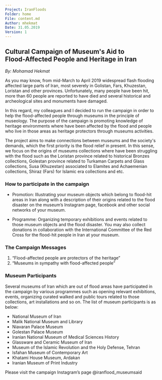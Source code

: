 ```yaml
---
Project: IranFloods  
Folder: home  
File: content.md  
Author: mhekmat  
Date: 31.05.2019  
Version: 1  
---
```


## Cultural Campaign of Museum's Aid to<br />Flood-Affected People and Heritage in Iran ##

*By: Mohamad Hekmat*

As you may know, from mid-March to April 2019 widespread flash flooding affected large parts of Iran, most severely in Golistan, Fars, Khuzestan, Loristan and other provinces. Unfortunately, many people have been hit, more than 60 people are reported to have died and several historical and archeological sites and monuments have damaged.

In this regard, my colleagues and I decided to run the campaign in order to help the flood-affected people through museums in the principle of museology. The purpose of the campaign is promoting knowledge of heritage environments where have been affected by the flood and people who live in those areas as heritage protectors through museums activities.   

The project aims to make connections between museums and the society's demands, which the first priority is the flood relief in present. In this sense, we focus on the origins of museums collections where have been struggling with the flood such as the Loristan province related to historical Bronzes collections, Golestan province related to Turkaman Carpets and Glass collections, Susa (Khuzestan) associated to Elamites and Achaemenian collections, Shiraz (Fars) for Islamic era collections and etc.

### How to participate in the campaign ###

- Promotion: Illustrating your museum objects which belong to flood-hit areas in Iran along with a description of their origins related to the flood disaster on the museum’s Instagram page, facebook and other social networks of your museum.

- Programme: Organizing temporary exhibitions and events related to those museum objects and the flood disaster.
You may also collect donations in collaboration with the International Committee of the Red Cross for the flood-hit people in Iran at your museum.

### The Campaign Messages ###
1.  “Flood-affected people are protectors of the heritage”
2.  “Museums in sympathy with flood-affected people”

### Museum Participants ###
Several museums of Iran which are out of flood areas have participated in the campaign by various programmes such as opening relevant exhibitions, events, organizing curated walked and public tours related to those collections, art installations and so on. The list of museum participants is as below:

- National Museum of Iran
- Malik National Museum and Library
- Niavaran Palace Museum
- Golestan Palace Museum
- Iranian National Museum of Medical Sciences History
- Glassware and Ceramic Museum of Iran
- Museum of the Islamic Revolution and the Holy Defense, Tehran
- Isfahan Museum of Contemporary Art
- Khatami House Museum, Ardakan
- Iranian Museum of Print Industry

Please visit the campaign Instagram’s page @iranflood_museumsaid
